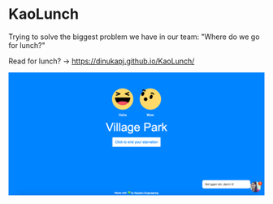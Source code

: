 # KaoLunch
Trying to solve the biggest problem we have in our team: "Where do we go for lunch?"

Read for lunch? -> https://dinukapj.github.io/KaoLunch/

![](assets/img/sample_1.png)

